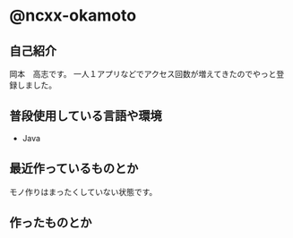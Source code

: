 # @ncxx-okamoto

## 自己紹介

岡本　高志です。
一人１アプリなどでアクセス回数が増えてきたのでやっと登録しました。

## 普段使用している言語や環境

- Java


## 最近作っているものとか

モノ作りはまったくしていない状態です。

## 作ったものとか

